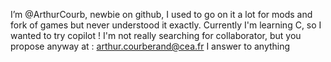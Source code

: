 I’m @ArthurCourb, newbie on github, I used to go on it a lot for mods and fork of games but never understood it exactly.
Currently I'm learning C, so I wanted to try copilot !
I'm not really searching for collaborator, but you propose anyway at : arthur.courberand@cea.fr 
I answer to anything
